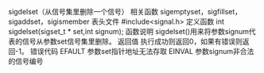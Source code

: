 

sigdelset（从信号集里删除一个信号）
相关函数
sigemptyset，sigfillset，sigaddset，sigismember
表头文件
#include<signal.h>
定义函数
int sigdelset(sigset_t * set,int signum);
函数说明
sigdelset()用来将参数signum代表的信号从参数set信号集里删除。
返回值
执行成功则返回0，如果有错误则返回-1。
错误代码
EFAULT 参数set指针地址无法存取
EINVAL 参数signum非合法的信号编号